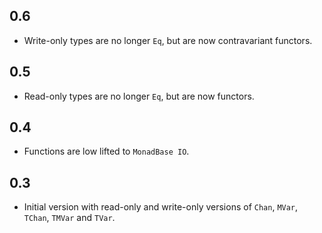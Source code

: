 0.6
---

* Write-only types are no longer `Eq`, but are now contravariant functors.

0.5
---

* Read-only types are no longer `Eq`, but are now functors.

0.4
---

* Functions are low lifted to `MonadBase IO`.

0.3
---

* Initial version with read-only and write-only versions of `Chan`, `MVar`,
  `TChan`, `TMVar` and `TVar`.
